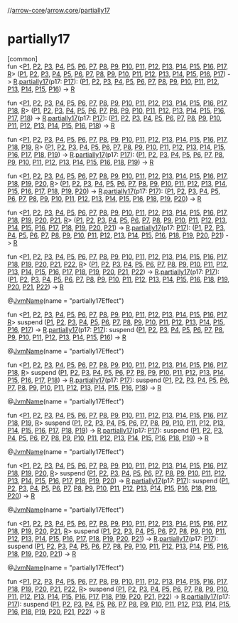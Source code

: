 //[arrow-core](../../index.md)/[arrow.core](index.md)/[partially17](partially17.md)

# partially17

[common]\
fun &lt;[P1](partially17.md), [P2](partially17.md), [P3](partially17.md), [P4](partially17.md), [P5](partially17.md), [P6](partially17.md), [P7](partially17.md), [P8](partially17.md), [P9](partially17.md), [P10](partially17.md), [P11](partially17.md), [P12](partially17.md), [P13](partially17.md), [P14](partially17.md), [P15](partially17.md), [P16](partially17.md), [P17](partially17.md), [R](partially17.md)&gt; ([P1](partially17.md), [P2](partially17.md), [P3](partially17.md), [P4](partially17.md), [P5](partially17.md), [P6](partially17.md), [P7](partially17.md), [P8](partially17.md), [P9](partially17.md), [P10](partially17.md), [P11](partially17.md), [P12](partially17.md), [P13](partially17.md), [P14](partially17.md), [P15](partially17.md), [P16](partially17.md), [P17](partially17.md)) -&gt; [R](partially17.md).[partially17](partially17.md)(p17: [P17](partially17.md)): ([P1](partially17.md), [P2](partially17.md), [P3](partially17.md), [P4](partially17.md), [P5](partially17.md), [P6](partially17.md), [P7](partially17.md), [P8](partially17.md), [P9](partially17.md), [P10](partially17.md), [P11](partially17.md), [P12](partially17.md), [P13](partially17.md), [P14](partially17.md), [P15](partially17.md), [P16](partially17.md)) -&gt; [R](partially17.md)

fun &lt;[P1](partially17.md), [P2](partially17.md), [P3](partially17.md), [P4](partially17.md), [P5](partially17.md), [P6](partially17.md), [P7](partially17.md), [P8](partially17.md), [P9](partially17.md), [P10](partially17.md), [P11](partially17.md), [P12](partially17.md), [P13](partially17.md), [P14](partially17.md), [P15](partially17.md), [P16](partially17.md), [P17](partially17.md), [P18](partially17.md), [R](partially17.md)&gt; ([P1](partially17.md), [P2](partially17.md), [P3](partially17.md), [P4](partially17.md), [P5](partially17.md), [P6](partially17.md), [P7](partially17.md), [P8](partially17.md), [P9](partially17.md), [P10](partially17.md), [P11](partially17.md), [P12](partially17.md), [P13](partially17.md), [P14](partially17.md), [P15](partially17.md), [P16](partially17.md), [P17](partially17.md), [P18](partially17.md)) -&gt; [R](partially17.md).[partially17](partially17.md)(p17: [P17](partially17.md)): ([P1](partially17.md), [P2](partially17.md), [P3](partially17.md), [P4](partially17.md), [P5](partially17.md), [P6](partially17.md), [P7](partially17.md), [P8](partially17.md), [P9](partially17.md), [P10](partially17.md), [P11](partially17.md), [P12](partially17.md), [P13](partially17.md), [P14](partially17.md), [P15](partially17.md), [P16](partially17.md), [P18](partially17.md)) -&gt; [R](partially17.md)

fun &lt;[P1](partially17.md), [P2](partially17.md), [P3](partially17.md), [P4](partially17.md), [P5](partially17.md), [P6](partially17.md), [P7](partially17.md), [P8](partially17.md), [P9](partially17.md), [P10](partially17.md), [P11](partially17.md), [P12](partially17.md), [P13](partially17.md), [P14](partially17.md), [P15](partially17.md), [P16](partially17.md), [P17](partially17.md), [P18](partially17.md), [P19](partially17.md), [R](partially17.md)&gt; ([P1](partially17.md), [P2](partially17.md), [P3](partially17.md), [P4](partially17.md), [P5](partially17.md), [P6](partially17.md), [P7](partially17.md), [P8](partially17.md), [P9](partially17.md), [P10](partially17.md), [P11](partially17.md), [P12](partially17.md), [P13](partially17.md), [P14](partially17.md), [P15](partially17.md), [P16](partially17.md), [P17](partially17.md), [P18](partially17.md), [P19](partially17.md)) -&gt; [R](partially17.md).[partially17](partially17.md)(p17: [P17](partially17.md)): ([P1](partially17.md), [P2](partially17.md), [P3](partially17.md), [P4](partially17.md), [P5](partially17.md), [P6](partially17.md), [P7](partially17.md), [P8](partially17.md), [P9](partially17.md), [P10](partially17.md), [P11](partially17.md), [P12](partially17.md), [P13](partially17.md), [P14](partially17.md), [P15](partially17.md), [P16](partially17.md), [P18](partially17.md), [P19](partially17.md)) -&gt; [R](partially17.md)

fun &lt;[P1](partially17.md), [P2](partially17.md), [P3](partially17.md), [P4](partially17.md), [P5](partially17.md), [P6](partially17.md), [P7](partially17.md), [P8](partially17.md), [P9](partially17.md), [P10](partially17.md), [P11](partially17.md), [P12](partially17.md), [P13](partially17.md), [P14](partially17.md), [P15](partially17.md), [P16](partially17.md), [P17](partially17.md), [P18](partially17.md), [P19](partially17.md), [P20](partially17.md), [R](partially17.md)&gt; ([P1](partially17.md), [P2](partially17.md), [P3](partially17.md), [P4](partially17.md), [P5](partially17.md), [P6](partially17.md), [P7](partially17.md), [P8](partially17.md), [P9](partially17.md), [P10](partially17.md), [P11](partially17.md), [P12](partially17.md), [P13](partially17.md), [P14](partially17.md), [P15](partially17.md), [P16](partially17.md), [P17](partially17.md), [P18](partially17.md), [P19](partially17.md), [P20](partially17.md)) -&gt; [R](partially17.md).[partially17](partially17.md)(p17: [P17](partially17.md)): ([P1](partially17.md), [P2](partially17.md), [P3](partially17.md), [P4](partially17.md), [P5](partially17.md), [P6](partially17.md), [P7](partially17.md), [P8](partially17.md), [P9](partially17.md), [P10](partially17.md), [P11](partially17.md), [P12](partially17.md), [P13](partially17.md), [P14](partially17.md), [P15](partially17.md), [P16](partially17.md), [P18](partially17.md), [P19](partially17.md), [P20](partially17.md)) -&gt; [R](partially17.md)

fun &lt;[P1](partially17.md), [P2](partially17.md), [P3](partially17.md), [P4](partially17.md), [P5](partially17.md), [P6](partially17.md), [P7](partially17.md), [P8](partially17.md), [P9](partially17.md), [P10](partially17.md), [P11](partially17.md), [P12](partially17.md), [P13](partially17.md), [P14](partially17.md), [P15](partially17.md), [P16](partially17.md), [P17](partially17.md), [P18](partially17.md), [P19](partially17.md), [P20](partially17.md), [P21](partially17.md), [R](partially17.md)&gt; ([P1](partially17.md), [P2](partially17.md), [P3](partially17.md), [P4](partially17.md), [P5](partially17.md), [P6](partially17.md), [P7](partially17.md), [P8](partially17.md), [P9](partially17.md), [P10](partially17.md), [P11](partially17.md), [P12](partially17.md), [P13](partially17.md), [P14](partially17.md), [P15](partially17.md), [P16](partially17.md), [P17](partially17.md), [P18](partially17.md), [P19](partially17.md), [P20](partially17.md), [P21](partially17.md)) -&gt; [R](partially17.md).[partially17](partially17.md)(p17: [P17](partially17.md)): ([P1](partially17.md), [P2](partially17.md), [P3](partially17.md), [P4](partially17.md), [P5](partially17.md), [P6](partially17.md), [P7](partially17.md), [P8](partially17.md), [P9](partially17.md), [P10](partially17.md), [P11](partially17.md), [P12](partially17.md), [P13](partially17.md), [P14](partially17.md), [P15](partially17.md), [P16](partially17.md), [P18](partially17.md), [P19](partially17.md), [P20](partially17.md), [P21](partially17.md)) -&gt; [R](partially17.md)

fun &lt;[P1](partially17.md), [P2](partially17.md), [P3](partially17.md), [P4](partially17.md), [P5](partially17.md), [P6](partially17.md), [P7](partially17.md), [P8](partially17.md), [P9](partially17.md), [P10](partially17.md), [P11](partially17.md), [P12](partially17.md), [P13](partially17.md), [P14](partially17.md), [P15](partially17.md), [P16](partially17.md), [P17](partially17.md), [P18](partially17.md), [P19](partially17.md), [P20](partially17.md), [P21](partially17.md), [P22](partially17.md), [R](partially17.md)&gt; ([P1](partially17.md), [P2](partially17.md), [P3](partially17.md), [P4](partially17.md), [P5](partially17.md), [P6](partially17.md), [P7](partially17.md), [P8](partially17.md), [P9](partially17.md), [P10](partially17.md), [P11](partially17.md), [P12](partially17.md), [P13](partially17.md), [P14](partially17.md), [P15](partially17.md), [P16](partially17.md), [P17](partially17.md), [P18](partially17.md), [P19](partially17.md), [P20](partially17.md), [P21](partially17.md), [P22](partially17.md)) -&gt; [R](partially17.md).[partially17](partially17.md)(p17: [P17](partially17.md)): ([P1](partially17.md), [P2](partially17.md), [P3](partially17.md), [P4](partially17.md), [P5](partially17.md), [P6](partially17.md), [P7](partially17.md), [P8](partially17.md), [P9](partially17.md), [P10](partially17.md), [P11](partially17.md), [P12](partially17.md), [P13](partially17.md), [P14](partially17.md), [P15](partially17.md), [P16](partially17.md), [P18](partially17.md), [P19](partially17.md), [P20](partially17.md), [P21](partially17.md), [P22](partially17.md)) -&gt; [R](partially17.md)

@[JvmName](https://kotlinlang.org/api/latest/jvm/stdlib/kotlin.jvm/-jvm-name/index.html)(name = "partially17Effect")

fun &lt;[P1](partially17.md), [P2](partially17.md), [P3](partially17.md), [P4](partially17.md), [P5](partially17.md), [P6](partially17.md), [P7](partially17.md), [P8](partially17.md), [P9](partially17.md), [P10](partially17.md), [P11](partially17.md), [P12](partially17.md), [P13](partially17.md), [P14](partially17.md), [P15](partially17.md), [P16](partially17.md), [P17](partially17.md), [R](partially17.md)&gt; suspend ([P1](partially17.md), [P2](partially17.md), [P3](partially17.md), [P4](partially17.md), [P5](partially17.md), [P6](partially17.md), [P7](partially17.md), [P8](partially17.md), [P9](partially17.md), [P10](partially17.md), [P11](partially17.md), [P12](partially17.md), [P13](partially17.md), [P14](partially17.md), [P15](partially17.md), [P16](partially17.md), [P17](partially17.md)) -&gt; [R](partially17.md).[partially17](partially17.md)(p17: [P17](partially17.md)): suspend ([P1](partially17.md), [P2](partially17.md), [P3](partially17.md), [P4](partially17.md), [P5](partially17.md), [P6](partially17.md), [P7](partially17.md), [P8](partially17.md), [P9](partially17.md), [P10](partially17.md), [P11](partially17.md), [P12](partially17.md), [P13](partially17.md), [P14](partially17.md), [P15](partially17.md), [P16](partially17.md)) -&gt; [R](partially17.md)

@[JvmName](https://kotlinlang.org/api/latest/jvm/stdlib/kotlin.jvm/-jvm-name/index.html)(name = "partially17Effect")

fun &lt;[P1](partially17.md), [P2](partially17.md), [P3](partially17.md), [P4](partially17.md), [P5](partially17.md), [P6](partially17.md), [P7](partially17.md), [P8](partially17.md), [P9](partially17.md), [P10](partially17.md), [P11](partially17.md), [P12](partially17.md), [P13](partially17.md), [P14](partially17.md), [P15](partially17.md), [P16](partially17.md), [P17](partially17.md), [P18](partially17.md), [R](partially17.md)&gt; suspend ([P1](partially17.md), [P2](partially17.md), [P3](partially17.md), [P4](partially17.md), [P5](partially17.md), [P6](partially17.md), [P7](partially17.md), [P8](partially17.md), [P9](partially17.md), [P10](partially17.md), [P11](partially17.md), [P12](partially17.md), [P13](partially17.md), [P14](partially17.md), [P15](partially17.md), [P16](partially17.md), [P17](partially17.md), [P18](partially17.md)) -&gt; [R](partially17.md).[partially17](partially17.md)(p17: [P17](partially17.md)): suspend ([P1](partially17.md), [P2](partially17.md), [P3](partially17.md), [P4](partially17.md), [P5](partially17.md), [P6](partially17.md), [P7](partially17.md), [P8](partially17.md), [P9](partially17.md), [P10](partially17.md), [P11](partially17.md), [P12](partially17.md), [P13](partially17.md), [P14](partially17.md), [P15](partially17.md), [P16](partially17.md), [P18](partially17.md)) -&gt; [R](partially17.md)

@[JvmName](https://kotlinlang.org/api/latest/jvm/stdlib/kotlin.jvm/-jvm-name/index.html)(name = "partially17Effect")

fun &lt;[P1](partially17.md), [P2](partially17.md), [P3](partially17.md), [P4](partially17.md), [P5](partially17.md), [P6](partially17.md), [P7](partially17.md), [P8](partially17.md), [P9](partially17.md), [P10](partially17.md), [P11](partially17.md), [P12](partially17.md), [P13](partially17.md), [P14](partially17.md), [P15](partially17.md), [P16](partially17.md), [P17](partially17.md), [P18](partially17.md), [P19](partially17.md), [R](partially17.md)&gt; suspend ([P1](partially17.md), [P2](partially17.md), [P3](partially17.md), [P4](partially17.md), [P5](partially17.md), [P6](partially17.md), [P7](partially17.md), [P8](partially17.md), [P9](partially17.md), [P10](partially17.md), [P11](partially17.md), [P12](partially17.md), [P13](partially17.md), [P14](partially17.md), [P15](partially17.md), [P16](partially17.md), [P17](partially17.md), [P18](partially17.md), [P19](partially17.md)) -&gt; [R](partially17.md).[partially17](partially17.md)(p17: [P17](partially17.md)): suspend ([P1](partially17.md), [P2](partially17.md), [P3](partially17.md), [P4](partially17.md), [P5](partially17.md), [P6](partially17.md), [P7](partially17.md), [P8](partially17.md), [P9](partially17.md), [P10](partially17.md), [P11](partially17.md), [P12](partially17.md), [P13](partially17.md), [P14](partially17.md), [P15](partially17.md), [P16](partially17.md), [P18](partially17.md), [P19](partially17.md)) -&gt; [R](partially17.md)

@[JvmName](https://kotlinlang.org/api/latest/jvm/stdlib/kotlin.jvm/-jvm-name/index.html)(name = "partially17Effect")

fun &lt;[P1](partially17.md), [P2](partially17.md), [P3](partially17.md), [P4](partially17.md), [P5](partially17.md), [P6](partially17.md), [P7](partially17.md), [P8](partially17.md), [P9](partially17.md), [P10](partially17.md), [P11](partially17.md), [P12](partially17.md), [P13](partially17.md), [P14](partially17.md), [P15](partially17.md), [P16](partially17.md), [P17](partially17.md), [P18](partially17.md), [P19](partially17.md), [P20](partially17.md), [R](partially17.md)&gt; suspend ([P1](partially17.md), [P2](partially17.md), [P3](partially17.md), [P4](partially17.md), [P5](partially17.md), [P6](partially17.md), [P7](partially17.md), [P8](partially17.md), [P9](partially17.md), [P10](partially17.md), [P11](partially17.md), [P12](partially17.md), [P13](partially17.md), [P14](partially17.md), [P15](partially17.md), [P16](partially17.md), [P17](partially17.md), [P18](partially17.md), [P19](partially17.md), [P20](partially17.md)) -&gt; [R](partially17.md).[partially17](partially17.md)(p17: [P17](partially17.md)): suspend ([P1](partially17.md), [P2](partially17.md), [P3](partially17.md), [P4](partially17.md), [P5](partially17.md), [P6](partially17.md), [P7](partially17.md), [P8](partially17.md), [P9](partially17.md), [P10](partially17.md), [P11](partially17.md), [P12](partially17.md), [P13](partially17.md), [P14](partially17.md), [P15](partially17.md), [P16](partially17.md), [P18](partially17.md), [P19](partially17.md), [P20](partially17.md)) -&gt; [R](partially17.md)

@[JvmName](https://kotlinlang.org/api/latest/jvm/stdlib/kotlin.jvm/-jvm-name/index.html)(name = "partially17Effect")

fun &lt;[P1](partially17.md), [P2](partially17.md), [P3](partially17.md), [P4](partially17.md), [P5](partially17.md), [P6](partially17.md), [P7](partially17.md), [P8](partially17.md), [P9](partially17.md), [P10](partially17.md), [P11](partially17.md), [P12](partially17.md), [P13](partially17.md), [P14](partially17.md), [P15](partially17.md), [P16](partially17.md), [P17](partially17.md), [P18](partially17.md), [P19](partially17.md), [P20](partially17.md), [P21](partially17.md), [R](partially17.md)&gt; suspend ([P1](partially17.md), [P2](partially17.md), [P3](partially17.md), [P4](partially17.md), [P5](partially17.md), [P6](partially17.md), [P7](partially17.md), [P8](partially17.md), [P9](partially17.md), [P10](partially17.md), [P11](partially17.md), [P12](partially17.md), [P13](partially17.md), [P14](partially17.md), [P15](partially17.md), [P16](partially17.md), [P17](partially17.md), [P18](partially17.md), [P19](partially17.md), [P20](partially17.md), [P21](partially17.md)) -&gt; [R](partially17.md).[partially17](partially17.md)(p17: [P17](partially17.md)): suspend ([P1](partially17.md), [P2](partially17.md), [P3](partially17.md), [P4](partially17.md), [P5](partially17.md), [P6](partially17.md), [P7](partially17.md), [P8](partially17.md), [P9](partially17.md), [P10](partially17.md), [P11](partially17.md), [P12](partially17.md), [P13](partially17.md), [P14](partially17.md), [P15](partially17.md), [P16](partially17.md), [P18](partially17.md), [P19](partially17.md), [P20](partially17.md), [P21](partially17.md)) -&gt; [R](partially17.md)

@[JvmName](https://kotlinlang.org/api/latest/jvm/stdlib/kotlin.jvm/-jvm-name/index.html)(name = "partially17Effect")

fun &lt;[P1](partially17.md), [P2](partially17.md), [P3](partially17.md), [P4](partially17.md), [P5](partially17.md), [P6](partially17.md), [P7](partially17.md), [P8](partially17.md), [P9](partially17.md), [P10](partially17.md), [P11](partially17.md), [P12](partially17.md), [P13](partially17.md), [P14](partially17.md), [P15](partially17.md), [P16](partially17.md), [P17](partially17.md), [P18](partially17.md), [P19](partially17.md), [P20](partially17.md), [P21](partially17.md), [P22](partially17.md), [R](partially17.md)&gt; suspend ([P1](partially17.md), [P2](partially17.md), [P3](partially17.md), [P4](partially17.md), [P5](partially17.md), [P6](partially17.md), [P7](partially17.md), [P8](partially17.md), [P9](partially17.md), [P10](partially17.md), [P11](partially17.md), [P12](partially17.md), [P13](partially17.md), [P14](partially17.md), [P15](partially17.md), [P16](partially17.md), [P17](partially17.md), [P18](partially17.md), [P19](partially17.md), [P20](partially17.md), [P21](partially17.md), [P22](partially17.md)) -&gt; [R](partially17.md).[partially17](partially17.md)(p17: [P17](partially17.md)): suspend ([P1](partially17.md), [P2](partially17.md), [P3](partially17.md), [P4](partially17.md), [P5](partially17.md), [P6](partially17.md), [P7](partially17.md), [P8](partially17.md), [P9](partially17.md), [P10](partially17.md), [P11](partially17.md), [P12](partially17.md), [P13](partially17.md), [P14](partially17.md), [P15](partially17.md), [P16](partially17.md), [P18](partially17.md), [P19](partially17.md), [P20](partially17.md), [P21](partially17.md), [P22](partially17.md)) -&gt; [R](partially17.md)
